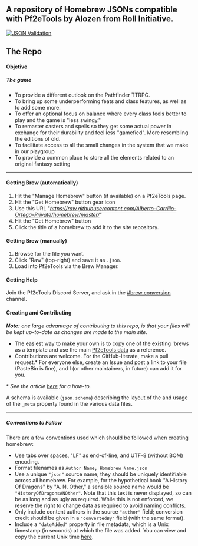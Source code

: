 ## A repository of Homebrew JSONs compatible with Pf2eTools by Alozen from Roll Initiative.
[![JSON Validation](https://github.com/Pf2eTools/homebrew/actions/workflows/test.yml/badge.svg)](https://github.com/Pf2eTools/homebrew/actions/workflows/test.yml)

## The Repo
#### Objetive
##### The game
- To provide a different outlook on the Pathfinder TTRPG.
- To bring up some underperforming feats and class features, as well as to add some more.
- To offer an optional focus on balance where every class feels better to play and the game is "less swingy."
- To remaster casters and spells so they get some actual power in exchange for their durability and feel less "gamefied". More resembling the editions of old.
- To facilitate access to all the small changes in the system that we make in our playgroup
- To provide a common place to store all the elements related to an original fantasy setting

---

#### Getting Brew (automatically)
1. Hit the "Manage Homebrew" button (if available) on a Pf2eTools page.
1. Hit the "Get Homebrew" button gear icon
1. Use this URL "*https://raw.githubusercontent.com/Alberto-Carrillo-Ortega-Private/homebrew/master/*"
1. Hit the "Get Homebrew" button
1. Click the title of a homebrew to add it to the site repository.
#### Getting Brew (manually)
1. Browse for the file you want.
2. Click "Raw" (top-right) and save it as `.json`.
3. Load into Pf2eTools via the Brew Manager.
#### Getting Help
Join the Pf2eTools Discord Server, and ask in the [#brew conversion](https://discord.gg/BjphcQGfJY) channel.
#### Creating and Contributing

_**Note:** one large advantage of contributing to this repo, is that your files will be kept up-to-date as changes are made to the main site._

- The easiest way to make your own is to copy one of the existing 'brews as a template and use the main [Pf2eTools data](https://github.com/Pf2eTools/Pf2eTools.github.io/tree/master/data) as a reference.
- Contributions are welcome. For the GitHub-literate, make a pull request.* For everyone else, create an Issue and post a link to your file (PasteBin is fine), and I (or other maintainers, in future) can add it for you.

\* _See the article [here](https://help.github.com/articles/creating-a-pull-request-from-a-fork/) for a how-to._

A schema is available (`json.schema`) describing the layout of the and usage of the `_meta` property found in the various data files.

---

##### Conventions to Follow

There are a few conventions used which should be followed when creating homebrew:
 - Use tabs over spaces, "LF" as end-of-line, and UTF-8 (without BOM) encoding.
 - Format filenames as `Author Name; Homebrew Name.json`
 - Use a unique `"json"` source name; they should be uniquely identifiable across all homebrew. For example, for the hypothetical book "A History Of Dragons" by "A. N. Other," a sensible source name would be `"HistoryOfDragonsANOther"`. Note that this text is never displayed, so can be as long and as ugly as required. While this is not enforced, we reserve the right to change data as required to avoid naming conflicts.
 - Only include content authors in the source `"author"` field; conversion credit should be given in a `"convertedBy"` field (with the same format).
 - Include a `"dateAdded"` property in file metadata, which is a Unix timestamp (in seconds) at which the file was added. You can view and copy the current Unix time [here](https://www.epochconverter.com/).
